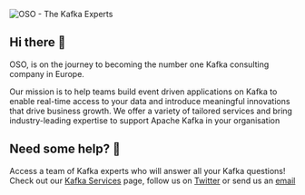 ![OSO - The Kafka Experts](https://user-images.githubusercontent.com/307475/222356964-8f3e2c6d-46c7-40ee-8a96-22f853ce7b8f.png)

## Hi there 👋
OSO, is on the journey to becoming the number one Kafka consulting company in Europe.

Our mission is to help teams build event driven applications on Kafka to enable real-time access to your data and introduce meaningful innovations that drive business growth. We offer a variety of tailored services and bring industry-leading expertise to support Apache Kafka in your organisation

## Need some help? 🤔
Access a team of Kafka experts who will answer all your Kafka questions! Check out our [Kafka Services](https://oso.sh/kafka-services/) page, follow us on [Twitter](https://twitter.com/osodevops) or send us an [email](mailto:enquiries@oso.sh)